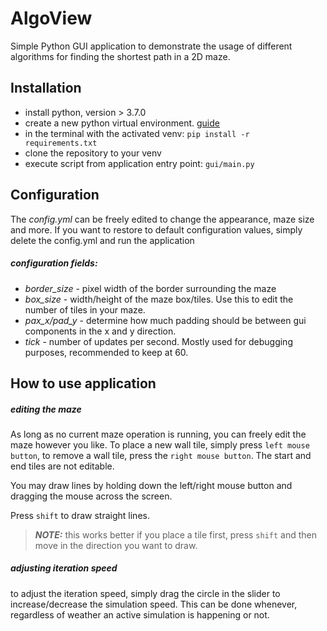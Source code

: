 # AlgoView
Simple Python GUI application to demonstrate the usage of different algorithms for finding the shortest path in a 2D maze.

## Installation
* install python, version > 3.7.0
* create a new python virtual environment. [guide](https://uoa-eresearch.github.io/eresearch-cookbook/recipe/2014/11/26/python-virtual-env/) 
* in the terminal with the activated venv: `pip install -r requirements.txt`
* clone the repository to your venv
* execute script from application entry point: `gui/main.py`

## Configuration
The _config.yml_ can be freely edited to change the appearance, maze size and more. If you want to restore to default configuration values, simply delete the config.yml and run the application
##### configuration fields:
* _border_size_ - pixel width of the border surrounding the maze
* _box_size_ - width/height of the maze box/tiles. Use this to edit the number of tiles in your maze.
* _pax_x/pad_y_ - determine how much padding should be between gui components in the x and y direction.
* _tick_ - number of updates per second. Mostly used for debugging purposes, recommended to keep at 60.

## How to use application
##### editing the maze
As long as no current maze operation is running, you can freely edit the maze however you like. To place a new wall
tile, simply press `left mouse button`, to remove a wall tile, press the `right mouse button`. The start and end tiles 
are not editable.

You may draw lines by holding down the left/right mouse button and dragging the mouse across the screen.

Press `shift` to draw straight lines.  
> **_NOTE:_** this works better if you place a tile first, press `shift` and then move
in the direction you want to draw.

##### adjusting iteration speed
to adjust the iteration speed, simply drag the circle in the slider to increase/decrease the simulation speed. This can 
be done whenever, regardless of weather an active simulation is happening or not.